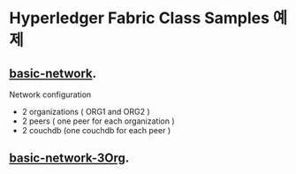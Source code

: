 # Hyperledger Fabric Class Samples 예제

## [basic-network](https://github.com/bc8c/BS22_class-examples/tree/main/basic-network).

Network configuration

- 2 organizations ( ORG1 and ORG2 )
- 2 peers ( one peer for each organization )
- 2 couchdb (one couchdb for each peer )

## [basic-network-3Org](https://github.com/bc8c/BS22_class-examples/tree/main/basic-network-3Org).
